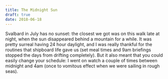 ```yaml
---
title: The Midnight Sun
draft: true
date: 2018-06-18
---
```

Svalbard in July has no sunset: the closest we got was on this walk late at night, when the sun disappeared behind a mountain for a while. It was pretty surreal having 24 hour daylight, and I was really thankful for the routines that shipboard life gave us (set meal times and 9am briefings stopped the days from drifting completely). But it also meant that you could easily change your schedule: I went on watch a couple of times between midnight and 4am (once to vomitous effect when we were sailing in rough seas).
